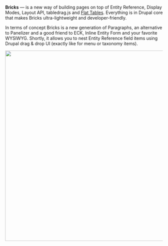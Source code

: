 **Bricks** — is a new way of building pages on top of Entity Reference, Display Modes, Layout API, tabledrag.js and [Flat Tables](http://evolt.org/node/4047#table). Everything is in Drupal core that makes Bricks ultra-lightweight and developer-friendly.

In terms of concept Bricks is a new generation of Paragraphs, an alternative to Panelizer and a good friend to ECK, Inline Entity Form and your favorite WYSIWYG. Shortly, it allows you to nest Entity Reference field items using Drupal drag & drop UI (exactly like for menu or taxonomy items).

<img src="https://cdn.rawgit.com/highweb/drupal-bricks/media/bricks-8.x-1.2.gif" width="608"/>
